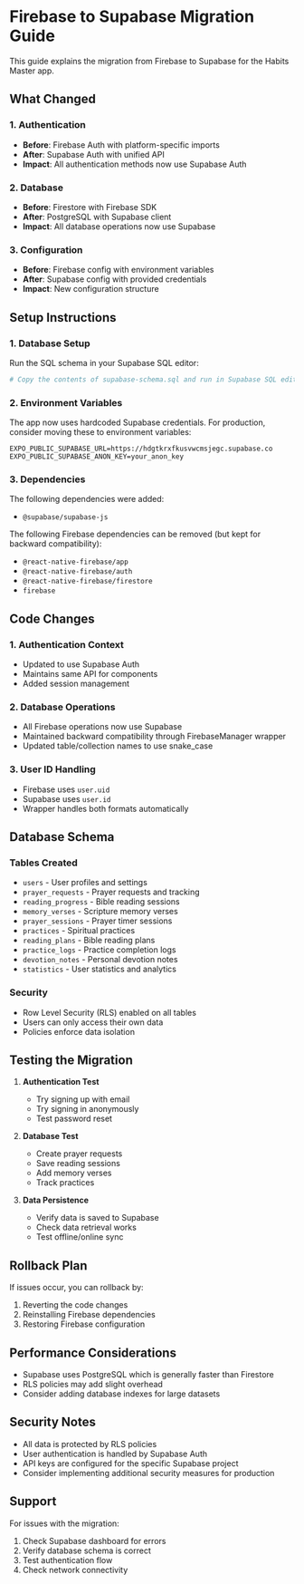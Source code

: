 # Firebase to Supabase Migration Guide

This guide explains the migration from Firebase to Supabase for the Habits Master app.

## What Changed

### 1. Authentication
- **Before**: Firebase Auth with platform-specific imports
- **After**: Supabase Auth with unified API
- **Impact**: All authentication methods now use Supabase Auth

### 2. Database
- **Before**: Firestore with Firebase SDK
- **After**: PostgreSQL with Supabase client
- **Impact**: All database operations now use Supabase

### 3. Configuration
- **Before**: Firebase config with environment variables
- **After**: Supabase config with provided credentials
- **Impact**: New configuration structure

## Setup Instructions

### 1. Database Setup
Run the SQL schema in your Supabase SQL editor:
```bash
# Copy the contents of supabase-schema.sql and run in Supabase SQL editor
```

### 2. Environment Variables
The app now uses hardcoded Supabase credentials. For production, consider moving these to environment variables:

```env
EXPO_PUBLIC_SUPABASE_URL=https://hdgtkrxfkusvwcmsjegc.supabase.co
EXPO_PUBLIC_SUPABASE_ANON_KEY=your_anon_key
```

### 3. Dependencies
The following dependencies were added:
- `@supabase/supabase-js`

The following Firebase dependencies can be removed (but kept for backward compatibility):
- `@react-native-firebase/app`
- `@react-native-firebase/auth`
- `@react-native-firebase/firestore`
- `firebase`

## Code Changes

### 1. Authentication Context
- Updated to use Supabase Auth
- Maintains same API for components
- Added session management

### 2. Database Operations
- All Firebase operations now use Supabase
- Maintained backward compatibility through FirebaseManager wrapper
- Updated table/collection names to use snake_case

### 3. User ID Handling
- Firebase uses `user.uid`
- Supabase uses `user.id`
- Wrapper handles both formats automatically

## Database Schema

### Tables Created
- `users` - User profiles and settings
- `prayer_requests` - Prayer requests and tracking
- `reading_progress` - Bible reading sessions
- `memory_verses` - Scripture memory verses
- `prayer_sessions` - Prayer timer sessions
- `practices` - Spiritual practices
- `reading_plans` - Bible reading plans
- `practice_logs` - Practice completion logs
- `devotion_notes` - Personal devotion notes
- `statistics` - User statistics and analytics

### Security
- Row Level Security (RLS) enabled on all tables
- Users can only access their own data
- Policies enforce data isolation

## Testing the Migration

1. **Authentication Test**
   - Try signing up with email
   - Try signing in anonymously
   - Test password reset

2. **Database Test**
   - Create prayer requests
   - Save reading sessions
   - Add memory verses
   - Track practices

3. **Data Persistence**
   - Verify data is saved to Supabase
   - Check data retrieval works
   - Test offline/online sync

## Rollback Plan

If issues occur, you can rollback by:
1. Reverting the code changes
2. Reinstalling Firebase dependencies
3. Restoring Firebase configuration

## Performance Considerations

- Supabase uses PostgreSQL which is generally faster than Firestore
- RLS policies may add slight overhead
- Consider adding database indexes for large datasets

## Security Notes

- All data is protected by RLS policies
- User authentication is handled by Supabase Auth
- API keys are configured for the specific Supabase project
- Consider implementing additional security measures for production

## Support

For issues with the migration:
1. Check Supabase dashboard for errors
2. Verify database schema is correct
3. Test authentication flow
4. Check network connectivity
